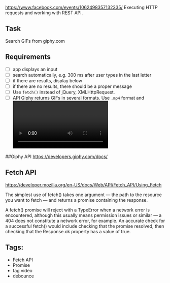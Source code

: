 https://www.facebook.com/events/1062498357132335/
Executing HTTP requests and working with REST API. 

## Task
Search GIFs from giphy.com

## Requirements
- [ ] app displays an input
- [ ] search automatically, e.g. 300 ms after user types in the last letter
- [ ] if there are results, display below
- [ ] if there are no results, there should be a proper message
- [ ] Use `fetch()` instead of jQuery, XMLHttpRequest.
- [ ] API Giphy returns GIFs in several formats. Use `.mp4` format and <video> tag. 

##Giphy API 
https://developers.giphy.com/docs/

## Fetch API
https://developer.mozilla.org/en-US/docs/Web/API/Fetch_API/Using_Fetch

The simplest use of fetch() takes one argument — the path to the resource you want to fetch — and returns a promise containing the response.

A fetch() promise will reject with a TypeError when a network error is encountered, although this usually means permission issues or similar — a 404 does not constitute a network error, for example. An accurate check for a successful fetch() would include checking that the promise resolved, then checking that the Response.ok property has a value of true.

## Tags:
- Fetch API
- Promise
- tag video
- debounce
